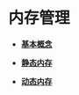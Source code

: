 # 内存管理<a name="ZH-CN_TOPIC_0000001078876454"></a>

-   **[基本概念](kernel-lite-mini-basic-memory-basic.md)**  

-   **[静态内存](kernel-lite-mini-basic-memory-static.md)**  

-   **[动态内存](kernel-lite-mini-basic-memory-dynamic.md)**  


